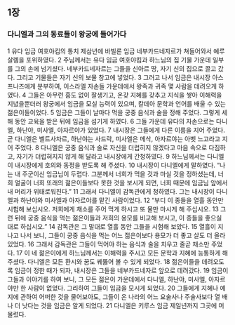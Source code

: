 ## 1장
### 다니엘과 그의 동료들이 왕궁에 들어가다
1 유다 임금 여호야킴의 통치 제삼년에 바빌론 임금 네부카드네자르가 쳐들어와서 예루살렘을 포위하였다.
2 주님께서는 유다 임금 여호야킴과 하느님의 집 기물 가운데 일부를 그의 손에 넘기셨다. 네부카드네자르는 그들을 신아르 땅, 자기 신의 집으로 끌고 갔다. 그리고 기물들은 자기 신의 보물 창고에 넣었다.
3 그러고 나서 임금은 내시장 아스프나즈에게 분부하여, 이스라엘 자손들 가운데에서 왕족과 귀족 몇 사람을 데려오게 하였다.
4 그들은 아무런 흠도 없이 잘생기고, 온갖 지혜를 갖추고 지식을 쌓아 이해력을 지녔을뿐더러 왕궁에서 임금을 모실 능력이 있으며, 칼데아 문학과 언어를 배울 수 있는 젊은이들이었다.
5 임금은 그들이 날마다 먹을 궁중 음식과 술을 정해 주었다. 그렇게 세 해 동안 교육을 받은 뒤에 임금을 섬기게 하였다.
6 그들 가운데 유다의 자손으로는 다니엘, 하난야, 미사엘, 아자르야가 있었다.
7 내시장은 그들에게 다른 이름을 지어 주었다. 곧 다니엘은 벨트사차르, 하난야는 사드락, 미사엘은 메삭, 아자르야는 아벳 느고라고 지어 주었다.
8 다니엘은 궁중 음식과 술로 자신을 더럽히지 않겠다고 마음 속으로 다짐하고, 자기가 더럽혀지지 않게 해 달라고 내시장에게 간청하였다.
9 하느님께서는 다니엘이 내시장에게 호의와 동정을 받도록 해 주셨다.
10 내시장이 다니엘에게 말하였다. “나는 내 주군이신 임금님이 두렵다. 그분께서 너희가 먹을 것과 마실 것을 정하셨는데, 너희 얼굴이 너희 또래의 젊은이들보다 못한 것을 보시게 되면, 너희 때문에 임금님 앞에서 내 머리가 위태로워진다.”
11 그래서 다니엘이 감독관에게 청하였다. 그는 내시장이 다니엘과 하난야와 미사엘과 아자르야를 맡긴 사람이었다.
12 “부디 이 종들을 열흘 동안만 시험해 보십시오. 저희에게 채소를 주어 먹게 하시고 또 물만 마시게 해 주십시오.
13 그런 뒤에 궁중 음식을 먹는 젊은이들과 저희의 용모를 비교해 보시고, 이 종들을 좋으실 대로 하십시오.”
14 감독관은 그 말대로 열흘 동안 그들을 시험해 보았다.
15 열흘이 지나고 나서 보니, 그들이 궁중 음식을 먹는 어느 젊은이보다 용모가 더 좋고 살도 더 올라 있었다.
16 그래서 감독관은 그들이 먹어야 하는 음식과 술을 치우고 줄곧 채소만 주었다.
17 이 네 젊은이에게 하느님께서는 이해력을 주시고 모든 문학과 지혜에 능통하게 해 주셨다. 다니엘은 모든 환시와 꿈도 꿰뚫어 볼 수 있게 되었다.
18 젊은이들을 데려오도록 임금이 정한 때가 되자, 내시장은 그들을 네부카드네자르 앞으로 데려갔다.
19 임금이 그들과 이야기를 하여 보니, 그 모든 젊은이 가운데에서 다니엘, 하난야, 미사엘, 아자르야만 한 사람이 없었다. 그리하여 그들이 임금을 모시게 되었다.
20 그들에게 지혜나 예지에 관하여 어떠한 것을 물어보아도, 그들이 온 나라의 어느 요술사나 주술사보다 열 배나 더 낫다는 것을 임금은 알게 되었다.
21 다니엘은 키루스 임금 제일년까지 그곳에 머물렀다.
